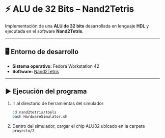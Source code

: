 # ⚡ ALU de 32 Bits – Nand2Tetris

Implementación de una **ALU de 32 bits** desarrollada en lenguaje **HDL** y ejecutada en el software **Nand2Tetris**.  

---

## 🖥️ Entorno de desarrollo

- **Sistema operativo:** Fedora Workstation 42  
- **Software:** [Nand2Tetris](https://www.nand2tetris.org/)  

---

## ▶️ Ejecución del programa

1. Ir al directorio de herramientas del simulador:

   ```bash
   cd nand2tetris/tools
   bash HardwareSimulator.sh
   ```
2. Dentro del simulador, cargar el chip ALU32 ubicado en la carpeta `proyecto/2`
